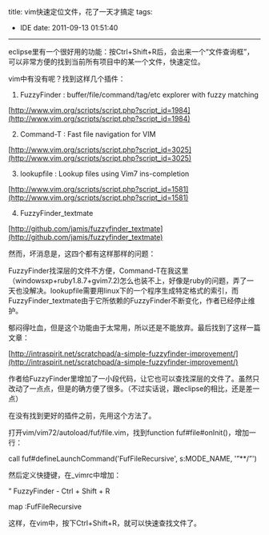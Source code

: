 title: vim快速定位文件，花了一天才搞定
tags:
  - IDE
date: 2011-09-13 01:51:40
---

eclipse里有一个很好用的功能：按Ctrl+Shift+R后，会出来一个“文件查询框”，可以非常方便的找到当前所有项目中的某一个文件，快速定位。

vim中有没有呢？找到这样几个插件：

1. FuzzyFinder : buffer/file/command/tag/etc explorer with fuzzy matching

[http://www.vim.org/scripts/script.php?script_id=1984](http://www.vim.org/scripts/script.php?script_id=1984)

2. Command-T : Fast file navigation for VIM

[http://www.vim.org/scripts/script.php?script_id=3025](http://www.vim.org/scripts/script.php?script_id=3025)

3. lookupfile : Lookup files using Vim7 ins-completion

[http://www.vim.org/scripts/script.php?script_id=1581](http://www.vim.org/scripts/script.php?script_id=1581)

4. FuzzyFinder_textmate

[http://github.com/jamis/fuzzyfinder_textmate](http://github.com/jamis/fuzzyfinder_textmate)

然而，坏消息是，这四个都有这样那样的问题：

<span id="more-102"></span>

FuzzyFinder找深层的文件不方便，Command-T在我这里（windowsxp+ruby1.8.7+gvim7.2)怎么也装不上，好像是ruby的问题，弄了一天也没解决。lookupfile需要用linux下的一个程序生成特定格式的索引，而FuzzyFinder_textmate由于它所依赖的FuzzyFinder不断变化，作者已经停止维护。

郁闷得吐血，但是这个功能由于太常用，所以还是不能放弃。最后找到了这样一篇文章：

[http://intraspirit.net/scratchpad/a-simple-fuzzyfinder-improvement/](http://intraspirit.net/scratchpad/a-simple-fuzzyfinder-improvement/)

作者给FuzzyFinder里增加了一小段代码，让它也可以查找深层的文件了。虽然只改动了一点点，但是的确方便了很多。（不过实话说，跟eclipse的相比，还是差一点）

在没有找到更好的插件之前，先用这个方法了。

打开vim/vim72/autoload/fuf/file.vim，找到function fuf#file#onInit()，增加一行：

call fuf#defineLaunchCommand('FufFileRecursive', s:MODE_NAME, '&#8221;**/&#8221;')

然后定义快捷键，在_vimrc中增加：

&#8221; FuzzyFinder - Ctrl + Shift + R

map <C-S-R> :FufFileRecursive<CR>

这样，在vim中，按下Ctrl+Shift+R，就可以快速查找文件了。